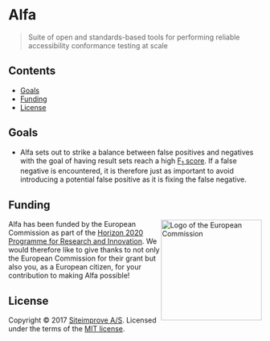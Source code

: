# Alfa

> Suite of open and standards-based tools for performing reliable accessibility conformance testing at scale

## Contents

-   [Goals](#goals)
-   [Funding](#funding)
-   [License](#license)

## Goals

-   Alfa sets out to strike a balance between false positives and negatives with the goal of having result sets reach a high [F<sub>1</sub> score](https://en.wikipedia.org/wiki/F1_score). If a false negative is encountered, it is therefore just as important to avoid introducing a potential false positive as it is fixing the false negative.

## Funding

[<img src="https://upload.wikimedia.org/wikipedia/commons/8/84/European_Commission.svg" width="200" align="right" alt="Logo of the European Commission">](https://ec.europa.eu/)

Alfa has been funded by the European Commission as part of the [Horizon 2020 Programme for Research and Innovation](https://ec.europa.eu/programmes/horizon2020/). We would therefore like to give thanks to not only the European Commission for their grant but also you, as a European citizen, for your contribution to making Alfa possible! 

## License

Copyright &copy; 2017 [Siteimprove A/S](https://siteimprove.com/). Licensed under the terms of the [MIT license](LICENSE.md).
